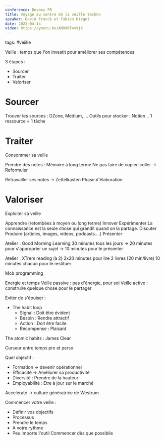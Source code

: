 ```yaml
---
conference: Devoxx FR
title: Voyage au centre de la veille techno
speaker: David Franck et Fabien Hiegel
date: 2023-04-14
video: https://youtu.be/AMOXbT4xVjk
---
```

tags: #veiille

Veille : temps que l'on investit pour améliorer ses compétences

3 étapes :
- Sourcer
- Traiter
- Valoriser

# Sourcer

Trouver les sources : DZone, Medium, ...
Outils pour stocker : Notion...
1 ressource = 1 tâche

# Traiter

Consommer sa veille

Prendre des notes : Mémoire à long terme
Ne pas faire de copier-coller -> Reformuler

Retravailler ses notes -> Zettelkasten
Phase d'élaboration

# Valoriser

Exploiter sa veille

Apprendre (retombées à moyen ou long terme)
Innover
Expérimenter
La connaissance est la seule chose qui grandit quand on la partage.
Discuter
Produire (articles, images, videos, podcasts....)
Présenter

Atelier : Good Morning Learning
30 minutes tous les jours
-> 20 minutes pour s'approprier un sujet
-> 10 minutes pour le présenter

Atelier : XTrem reading (à 2)
2x20 minutes pour lire 2 livres (20 min/livre)
10 minutes chacun pour le restituer

Mob programming

Energie et temps
Veille passive : pas d'énergie, pour soi
Veille active : construire quelque chose pour le partager

Eviter de s'épuiser :
- The habit loop
	- Signal : Doit être évident
	- Besoin : Rendre attractif
	- Action : Doit être facile
	- Récompense : Plaisant

The atomic habits : James Clear

Curseur entre temps pro et perso

Quel objectif :
- Formation -> devenir opérationnel
- Efficacité -> Améliorer sa productivité
- Diversité : Prendre de la hauteur
- Employabilité : Etre à jour sur le marché

Accelerate -> culture génératrice de Westrum

Commencer votre veille :
- Définir vos objectifs
- Processus
- Prendre le temps 
- A votre rythme
- Peu importe l'outil
Commencer dès que possibile

